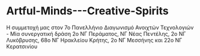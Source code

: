 # Artful-Minds---Creative-Spirits
Η συμμετοχή μας στον 7ο Πανελλήνιο Διαγωνισμό  Ανοιχτών Τεχνολογιών  - Μία συνεργατική δράση 2ο ΝΓ Περάματος, ΝΓ Νέας Πεντέλης, 2ο ΝΓ Λυκόβρυσης, 68ο ΝΓ Ηρακλείου Κρήτης, 2ο ΝΓ Μεσσήνης και 22ο ΝΓ Κερατσινίου

